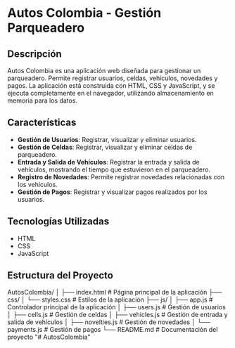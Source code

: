 # Autos Colombia - Gestión Parqueadero

## Descripción

Autos Colombia es una aplicación web diseñada para gestionar un parqueadero. Permite registrar usuarios, celdas, vehículos, novedades y pagos. La aplicación está construida con HTML, CSS y JavaScript, y se ejecuta completamente en el navegador, utilizando almacenamiento en memoria para los datos.

## Características

- **Gestión de Usuarios**: Registrar, visualizar y eliminar usuarios.
- **Gestión de Celdas**: Registrar, visualizar y eliminar celdas de parqueadero.
- **Entrada y Salida de Vehículos**: Registrar la entrada y salida de vehículos, mostrando el tiempo que estuvieron en el parqueadero.
- **Registro de Novedades**: Permite registrar novedades relacionadas con los vehículos.
- **Gestión de Pagos**: Registrar y visualizar pagos realizados por los usuarios.

## Tecnologías Utilizadas

- HTML
- CSS
- JavaScript

## Estructura del Proyecto

AutosColombia/
│
├── index.html                # Página principal de la aplicación
├── css/
│  └── styles.css            # Estilos de la aplicación
├── js/
│  ├── app.js                 # Controlador principal de la aplicación
│  ├── users.js               # Gestión de usuarios
│  ├── cells.js               # Gestión de celdas
│  ├── vehicles.js            # Gestión de entrada y salida de vehículos
│  ├── novelties.js           # Gestión de novedades
│  └── payments.js            # Gestión de pagos
└── README.md                 # Documentación del proyecto
"# AutosColombia" 
